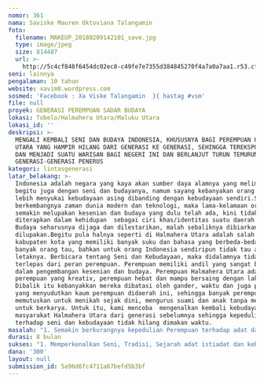 ```yaml
---
nomor: 361
nama: Saviske Mauren Oktoviana Talangamin
foto:
  filename: MAKEUP_20180209142101_save.jpg
  type: image/jpeg
  size: 814487
  url: >-
    http://5c4cf848f6454dc02ec8-c49fe7e7355d384845270f4a7a0a7aa1.r53.cf2.rackcdn.com/2a1cf4e4-1864-43c6-8d1b-e0ef8f9f47d2/MAKEUP_20180209142101_save.jpg
seni: lainnya
pengalaman: 10 tahun
website: xavim0.wordpress.com
sosmed: 'Facebook : Xa Viske Talangamin  }{ hastag #vsm'
file: null
proyek: GENERASI PEREMPUAN SADAR BUDAYA
lokasi: Tobelo/Halmahera Utara/Maluku Utara
lokasi_id: ''
deskripsi: >-
  MENGALI KEMBALI SENI DAN BUDAYA INDONESIA, KHUSUSNYA BAGI PEREMPUAN HALMAHERA
  UTARA YANG HAMPIR HILANG DARI GENERASI KE GENERASI, SEHINGGA TEREKSPOS KEMBALI
  DAN MENJADI SUATU WARISAN BAGI NEGERI INI DAN BERLANJUT TURUN TEMURUN KE
  GENERASI-GENERASI PENERUS
kategori: lintasgenerasi
latar_belakang: >-
  Indonesia adalah negara yang kaya akan sumber daya alamnya yang melimpah ruah,
  begitu juga dengan seni dan budayanya, namum sayang kebanyakan orang Indonesia
  lebih menyukai kebudayaan asing dibanding dengan kebudayaan sendiri.Seiring
  berkembangnya zaman dunia modern dan teknologi, maka lama-kelamaan orang
  semakin melupakan kesenian dan budaya yang dulu telah ada, kini tidak lagi
  diterapkan dalam kehidupan  sebagai ciri khas/identitas suatu daerah. Seni dan
  Budaya seharusnya dijaga dan dilestarikan, malah sebaliknya dibiarkan dan
  dilupakan.Begitu pula halnya seperti di Halmahera Utara adalah salah satu
  kabupaten kota yang memiliki banyak suku dan bahasa yang berbeda-beda dan tak
  banyak orang tau, bahkan untuk orang Indonesia sendiripun tidak tau akan
  letaknya. Berbicara tentang Seni dan Kebudayaan, maka didalamnya tidak
  terlepas dari peran perempuan. Perempuan memiliki andil yang sangat besar
  dalam pengembangan kesenian dan budaya. Perempuan Halmahera Utara adalah
  perempuan yang kreativ, perempuan hebat dan mampu bersaing dengan laki-laki.
  Dibalik itu kebanyakkan mereka dibatasi oleh gander, waktu dan juga pendidikan
  yang menyudutkan kaum perempuan didaerah ini, sehingga banyak perempuan yang
  memutuskan untuk menikah sejak dini, mengurus suami dan anak tanpa melanjutkan
  untuk berkarya. Untuk itu, kami mencoba  mengenalkan kembali kebudayaan
  masyarakat Halmahera Utara dari generasi sebelumnya sehingga kepedulian kita
  terhadap seni dan kebudayaan tidak hilang dimakan waktu.
masalah: "1. Semakin berkurangnya kepedulian Perempuan terhadap adat dan budaya lokal.\r\n2. Peran perempuan dalam pengembangan budaya dari generasi ke generasi\r\n3. Menggali  kembali tradisi dan sejarah dan kebudayaan Khususnya di Halmahera Utara\r\n4.  Diskriminasi KEBUDAYAAN yang dialami Perempuan Halmahera\r\n\r\n5.  Minat berkarya Perempuan Halmahera yang kurang dikarenakan Gander\r\n\r\n"
durasi: 8 bulan
sukses: "1. Memperkenalkan Seni, Tradisi, Sejarah adat istiadat dan kebudayaan generasi ke generasi pada semua orang khususnya perempuan-perempuan Halmahea Utara.\r\n 2. Mengajak  Perempuan-perempuan lintas generasi untuk lebih mengenal Seni dan  kebudayaan yang ada di Indonesia khususnya di Halmahera Utara.\r\n3. Mengkampanyekan dan menyuarkan lintas generasi yang cinta akan Kebudayaan Indonesia.\r\n4. menciptakan perempuan-perempuan lintas generasi yang sadar budaya lewat karya-karya kreativ dan lewat pelatihan/kursus keterampilan.\r\n5. Membuat Pementasan Seni dan Budaya\r\n6. mengarsipkan karya-karya seni dan kebudayaan lewat media dan buku/handbooks\r\n7. Kegiatan ini terus berlanjut agar Seni dan Kebudayaan akan terus dilestarikan.\r\n"
dana: '300'
layout: null
submission_id: 5a96d6fc4711a67befd5b3bf
---
```

